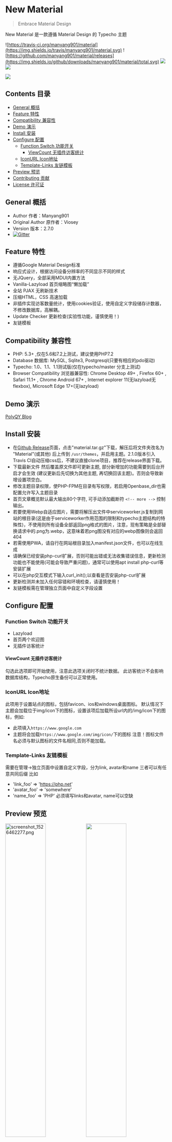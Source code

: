 # New Material 
> Embrace Material Design

New Material 是一款遵循 Material Design 的 Typecho 主题

![https://travis-ci.org/manyang901/material](https://img.shields.io/travis/manyang901/material.svg)
![https://github.com/manyang901/material/releases](https://img.shields.io/github/downloads/manyang901/material/total.svg)
![](https://img.shields.io/github/license/manyang901/material.svg)
![](https://img.shields.io/badge/PR-welcome-blue.svg)


![](https://ww2.sinaimg.cn/large/a15b4afegy1fof5zmd07rj20uk0i20zl.jpg)

## Contents 目录

<!-- MarkdownTOC -->

- [General 概括](#general-概括)
- [Feature 特性](#feature-特性)
- [Compatibility 兼容性](#compatibility-兼容性)
- [Demo 演示](#demo-演示)
- [Install 安装](#install-安装)
- [Configure 配置](#configure-配置)
    - [Function Switch 功能开关](#function-switch-功能开关)
        - [ViewCount 无插件访客统计](#viewcount-无插件访客统计)
    - [IconURL Icon地址](#iconurl-icon地址)
    - [Template-Links 友链模板](#template-links-友链模板)
- [Preview 预览](#preview-预览)
- [Contributing 贡献](#contributing-贡献)
- [License 许可证](#license-许可证)

<!-- /MarkdownTOC -->

## General 概括

- Author 作者：Manyang901
- Original Author 原作者：Viosey
- Version 版本：2.7.0
- [![Gitter](https://img.shields.io/gitter/room/material-theme/typecho.svg?style=flat-square)](https://gitter.im/material-theme/typecho?utm_source=share-link&utm_medium=link&utm_campaign=share-link)

## Feature 特性

- 遵循Google Material Design标准
- 响应式设计，根据访问设备分辨率的不同显示不同的样式
- 无JQuery，全部采用MDUI内置方法
- Vanilla-Lazyload 首页缩略图“懒加载”
- 全站 PJAX 无刷新技术
- 压缩HTML，CSS 高速加载
- 非插件实现访客数量统计，使用cookies验证，使用自定义字段储存计数器，不修改数据库，高解耦。
- Update Checker 更新检查(实验性功能，谨慎使用！)
- 友链模板

## Compatibility 兼容性
- PHP: 5.3+ ,仅在5.6和7.2上测试，建议使用PHP7.2
- Database 数据库: MySQL, Sqlite3, Postgresql(只要有相应的pdo驱动)
- Typecho: 1.0、1.1、1.1测试版(仅在typecho/master 分支上测试)
- Browser Compatibility 浏览器兼容性: Chrome Desktop 49+ , Firefox 60+ , Safari 11.1+ , Chrome Android 67+ , Internet explorer 11(无lazyload无flexbox), Microsoft Edge 17+(无lazyload)

## Demo 演示

[PolyQY Blog](https://kucloud.win)

## Install 安装

- 在[Github Release](https://github.com/manyang901/material/releases)页面，点击"material.tar.gz"下载，解压后将文件夹改名为 "Material"(或其他) 后上传到 `/usr/themes`，并启用主题。2.1.0版本引入Travis CI自动压缩css后，不建议直接clone项目，推荐在release界面下载。
- 下载最新文件 然后覆盖原文件即可更新主题, 部分新增加的功能需要到后台开启才会生效 (建议更新后先切换为其他主题, 再切换回该主题)。否则会导致新增设置项空白。
- 修改主题目录权限，使PHP-FPM在目录有写权限，若启用Openbase_dir也需配置允许写入主题目录
- 首页文章概览默认最大输出80个字符, 可手动添加截断符 `<!-- more -->` 控制输出。
- 若要使用Webp自适应图片，需要将解压出文件中serviceworker.js复制到网站的根目录(这是由于serviceworker作用范围的限制和typecho主题结构的特殊性)，不使用则所有设备全部返回png格式的图片，注意，现有策略是全部替换请求中的.png为.webp，这意味着若png图没有对应的webp图像则会返回404
- 若需使用PWA，请自行在网站根目录加入manifest.json文件，也可以在线生成
- 请确保已经安装php-curl扩展，否则可能出错或无法收集错误信息，更新检测功能也不能使用(可能会导致严重问题)，通常可以使用apt install php-curl等安装扩展
- 可以在php交互模式下输入curl_init();以查看是否安装php-curl扩展
- 更新检测并未加入任何容错和环境检查，请谨慎使用！
- 友链模板需在管理独立页面中自定义字段设置


## Configure 配置

### Function Switch 功能开关

- Lazyload 
- 首页两个欢迎图
- 无插件访客统计

#### ViewCount 无插件访客统计
勾选此选项即可开始使用，注意此选项关闭时不统计数据。
此访客统计不会影响数据库结构，Typecho原生备份可以正常使用。

### IconURL Icon地址
此项用于设置站点的图标，包括favicon、ios和windows桌面图标。
默认情况下主题会加载位于img/icon下的图标，设置该项后加载所设url内的/img/icon下的图标，例如:
- 此项填入`https://www.google.com`
- 主题将会加载`https://www.google.com/img/icon/`下的图标
注意！图标文件名必须与默认图标的文件名相同,否则不能加载。

### Template-Links 友链模板
需要在管理->独立页面中设置自定义字段，分为link, avatar和name
三者可以有任意共同后缀
比如
- 'link_foo' => 'https://php.net'
- 'avatar_foo' => 'somewhere'
- 'name_foo' => 'PHP'
必须填写links和avatar, name可以空缺

## Preview 预览

<img style="float: left;" width="50%" src="https://i.loli.net/2018/07/14/5b4a0e1e818c5.png" alt="screenshot_1526462277.png" title="screenshot_1526462277.png" /><img style="float: right;" width="50%" src="https://i.loli.net/2018/07/14/5b4a0e1ec030f.png">

![](https://i.loli.net/2018/07/14/5b4a0e1e62b2e.png)

## Contributing 贡献

All kinds of contributions (enhancements, new features, documentation & code improvements, issues & bugs reporting) are welcome.Looking forward to you `Pull Request`

Formatted code is required , code with comments is strongly recommended. Commit Message is required to be formatted as Angular .

欢迎各种形式的贡献，包括但不限于优化，添加功能，文档 & 代码的改进，问题和 bugs 的报告。期待您的 `Pull Request`。

对代码要求格式化，新增代码块要有注释。commit message要求按照Angular.js项目的格式填写。


## License 许可证

Open sourced under the GPL-3.0 license.

根据 GPL-3.0 许可证开源。
